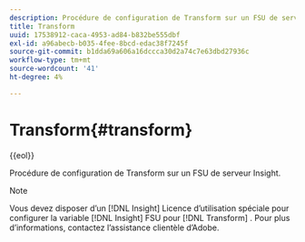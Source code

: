 ```yaml
---
description: Procédure de configuration de Transform sur un FSU de serveur Insight.
title: Transform
uuid: 17538912-caca-4953-ad84-b832be555dbf
exl-id: a96abecb-b035-4fee-8bcd-edac38f7245f
source-git-commit: b1dda69a606a16dccca30d2a74c7e63dbd27936c
workflow-type: tm+mt
source-wordcount: '41'
ht-degree: 4%

---
```


# Transform{#transform}

{{eol}}

Procédure de configuration de Transform sur un FSU de serveur Insight.

>[!NOTE]
>
>Vous devez disposer d’un [!DNL Insight] Licence d’utilisation spéciale pour configurer la variable [!DNL Insight] FSU pour [!DNL Transform] . Pour plus d’informations, contactez l’assistance clientèle d’Adobe.
